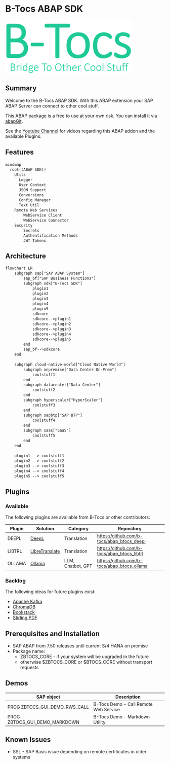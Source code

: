 # B-Tocs ABAP SDK
![Bride To Other Cool Stuff](res/btocs_logo.gif)

## Summary 

Welcome to the B-Tocs ABAP SDK. With this ABAP extension your SAP ABAP Server can connect to other cool stuff.

This ABAP package is a free to use at your own risk.  You can install it via [abapGit](https://www.abapgit.org).

See the [Youtube Channel](https://youtube.com/channel/UCk4K1ZKPW4sdngJPcYeHJCA) for videos regarding this ABAP addon and the available Plugins.

## Features

```mermaid
mindmap
  root((ABAP SDK))
    Utils
      Logger
      User Context
      JSON Support
      Conversions
      Config Manager   
      Text Util   
    Remote Web Services
        WebService Client
        WebService Connector
    Security
        Secrets
        Authentification Methods
        JWT Tokens
```

## Architecture

```mermaid
flowchart LR
    subgraph sap["SAP ABAP System"]
        sap_bf["SAP Business Functions"]
        subgraph sdk["B-Tocs SDK"]
            plugin1
            plugin2
            plugin3
            plugin4
            plugin5
            sdkcore
            sdkcore-->plugin1
            sdkcore-->plugin2
            sdkcore-->plugin3
            sdkcore-->plugin4
            sdkcore-->plugin5
        end
        sap_bf-->sdkcore
    end

    subgraph cloud-native-world["Cloud Native World"]
        subgraph onpremise["Data Center On-Prem"]
            coolstuff1
        end
        subgraph datacenter["Data Center"]
            coolstuff2
        end
        subgraph hyperscaler["HyperScaler"]
            coolstuff3
        end
        subgraph sapbtp["SAP BTP"]
            coolstuff4
        end
        subgraph saas["SaaS"]
            coolstuff5
        end
    end

    plugin1 --> coolstuff1    
    plugin2 --> coolstuff2    
    plugin3 --> coolstuff3    
    plugin4 --> coolstuff4    
    plugin5 --> coolstuff5    

```

## Plugins

### Available

The following plugins are available from B-Tocs or other contributors:

| Plugin                | Solution                                              | Category              | Repository                                                |
| ---                   | ---                                                   | ---                   | ---                                                       |
| DEEPL                 | [DeepL](https://deepl.com/)                           | Translation           | https://github.com/b-tocs/abap_btocs_deepl                |
| LIBTRL                | [LibreTranslate](https://libretranslate.com/)         | Translation           | https://github.com/b-tocs/abap_btocs_libtrl               |
| OLLAMA                | [Ollama](https://ollama.ai/)                          | LLM, Chatbot, GPT     | https://github.com/b-tocs/abap_btocs_ollama               |


### Backlog

The following ideas for future plugins exist:

- [Apache Kafka](https://kafka.apache.org/)
- [ChromaDB](https://www.trychroma.com/)
- [Bookstack](https://www.bookstackapp.com/)
- [Stirling PDF](https://stirlingtools.com/)


## Prerequisites and Installation 

- SAP ABAP from 7.50 releases until current S/4 HANA on premise 
- Package name:
    - ZBTOCS_CORE - if your system will be upgraded in the future 
    - otherwise $ZBTOCS_CORE or $BTOCS_CORE without transport requests


## Demos

| SAP object                    | Description                           |
| ----------------------------- | ------------------------------------- |
| PROG ZBTOCS_GUI_DEMO_RWS_CALL | B-Tocs Demo - Call Remote Web Service |
| PROG ZBTOCS_GUI_DEMO_MARKDOWN | B-Tocs Demo - Markdown Utility        |


## Known Issues
- SSL - SAP Basis issue depending on remote certificates in older systems
